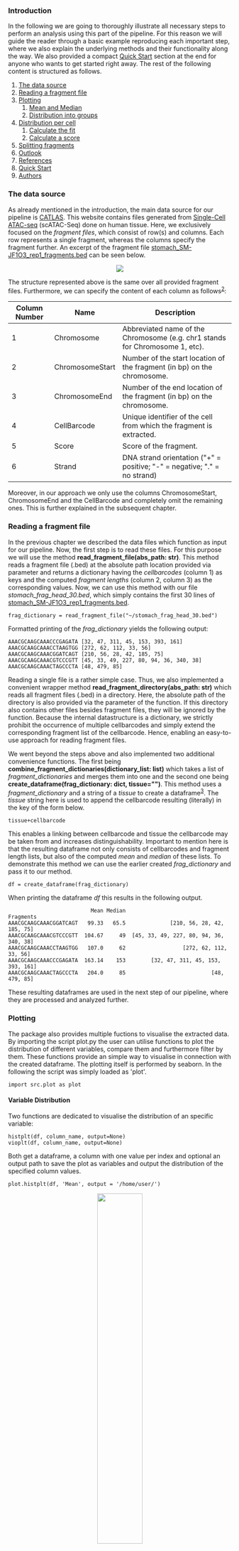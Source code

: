 ### Introduction

In the following we are going to thoroughly illustrate all necessary steps to perform an analysis using this part of the pipeline.
For this reason we will guide the reader through a basic example reproducing each important step, where we also explain the underlying methods
and their functionality along the way. We also provided a compact [Quick Start](#quick-start) section at the end for anyone who wants to get started right away. The rest of the following content is structured as follows.

1. [The data source](#The-data-source)
2. [Reading a fragment file](#Reading-a-fragment-file)
3. [Plotting](#Plotting)
   1. [Mean and Median](#Mean-and-Median)
   2. [Distribution into groups](#Distribution-into-groups)
4. [Distribution per cell](#Distribution-per-cell)
   1. [Calculate the fit](#Calculate-the-fit)
   2. [Calculate a score](#Calculate-a-score)
5. [Splitting fragments](#Splitting-fragments)
6. [Outlook](#outlook)
7. [References](#References)
8. [Quick Start](#testing)
9. [Authors](#Authors)

### The data source

As already mentioned in the introduction, the main data source for our pipeline is [CATLAS](http://catlas.org/humanenhancer/#!/). 
This website contains files generated from [Single-Cell ATAC-seq](https://genomebiology.biomedcentral.com/articles/10.1186/s13059-020-02075-3) (scATAC-Seq) done on human tissue.
Here, we exclusively focused on the _fragment files_, which consist of row(s) and columns. Each row represents a single fragment, whereas the columns specify the fragment further.
An excerpt of the fragment file [stomach_SM-JF1O3_rep1_fragments.bed](http://yed.ucsd.edu:8787/fragment/) can be seen below.

<p align="center">
   <img src="images/stomach_fragment_excerpt.png" />
</p>

The structure represented above is the same over all provided fragment files. Furthermore, we can specify the
content of each column as follows<sup>[2](#--2-httpsenwikipediaorgwikibedfileformat)</sup>:

| Column Number | Name            | Description                                                                  |
|---------------|-----------------|------------------------------------------------------------------------------|
| 1             | Chromosome      | Abbreviated name of the Chromosome (e.g. chr1 stands for Chromosome 1, etc). |
| 2             | ChromosomeStart | Number of the start location of the fragment (in bp) on the chromosome.      |
| 3             | ChromosomeEnd   | Number of the end location of the fragment (in bp) on the chromosome.        |
| 4             | CellBarcode     | Unique identifier of the cell from which the fragment is extracted.          |
| 5             | Score           | Score of the fragment.                                                       |
| 6             | Strand          | DNA strand orientation ("+" = positive; "-" = negative; "." = no strand)     |

Moreover, in our approach we only use the columns ChromosomeStart, ChromosomeEnd and the CellBarcode
and completely omit the remaining ones. This is further explained in the subsequent chapter.

### Reading a fragment file

In the previous chapter we described the data files which function as input for our pipeline. Now, the first step is
to read these files. For this purpose we will use the method **read_fragment_file(abs_path: str)**. This method reads a fragment file (.bed) at the
absolute path location provided via parameter and returns a dictionary having the _cellbarcodes_ (column 1) as keys and the computed
_fragment lengths_ (column 2, column 3) as the corresponding values. Now, we can use this method with our file _stomach_frag_head_30.bed_, which simply contains
the first 30 lines of [stomach_SM-JF1O3_rep1_fragments.bed](http://yed.ucsd.edu:8787/fragment/).
    
    frag_dictionary = read_fragment_file("~/stomach_frag_head_30.bed")

Formatted printing of the _frag_dictionary_ yields the following output:

    AAACGCAAGCAAACCCGAGATA [32, 47, 311, 45, 153, 393, 161]
    AAACGCAAGCAAACCTAAGTGG [272, 62, 112, 33, 56]
    AAACGCAAGCAAACGGATCAGT [210, 56, 28, 42, 185, 75]
    AAACGCAAGCAAACGTCCCGTT [45, 33, 49, 227, 80, 94, 36, 340, 38]
    AAACGCAAGCAAACTAGCCCTA [48, 479, 85]

Reading a single file is a rather simple case. Thus, we also implemented a convenient wrapper method **read_fragment_directory(abs_path: str)** which
reads all fragment files (.bed) in a directory. Here, the absolute path of the directory is also provided via the parameter of the function. If this directory also
contains other files besides fragment files, they will be ignored by the function. Because the internal datastructure is a dictionary, we strictly prohibit the occurrence of
multiple cellbarcodes and simply extend the corresponding fragment list of the cellbarcode. Hence, enabling an easy-to-use approach for reading fragment files.

We went beyond the steps above and also implemented two additional convenience functions. The first being **combine_fragment_dictionaries(dictionary_list: list)** which takes a list of 
_fragment_dictionaries_ and merges them into one and the second one being **create_dataframe(frag_dictionary: dict, tissue="")**. This method uses a _fragment_dictionary_ and a string of a _tissue_
to create a dataframe<sup>[3](#font-size1---3-httpspandaspydataorgdocsreferenceapipandasdataframehtml-font)</sup>. The _tissue_ string here is used to append the cellbarcode resulting (literally) in the key of the
form below.

    tissue+cellbarcode

This enables a linking between cellbarcode and tissue the cellbarcode may be taken from and increases distinguishability. Important to mention here is that the resulting dataframe not only consists
of cellbarcodes and fragment length lists, but also of the computed _mean_ and _median_ of these lists. To demonstrate this method we can use the earlier 
created _frag_dictionary_ and pass it to our method.

    df = create_dataframe(frag_dictionary)

When printing the dataframe _df_ this results in the following output.

                              Mean Median                               Fragments
    AAACGCAAGCAAACGGATCAGT   99.33   65.5              [210, 56, 28, 42, 185, 75]
    AAACGCAAGCAAACGTCCCGTT  104.67     49  [45, 33, 49, 227, 80, 94, 36, 340, 38]
    AAACGCAAGCAAACCTAAGTGG   107.0     62                  [272, 62, 112, 33, 56]
    AAACGCAAGCAAACCCGAGATA  163.14    153        [32, 47, 311, 45, 153, 393, 161]
    AAACGCAAGCAAACTAGCCCTA   204.0     85                           [48, 479, 85]

These resulting dataframes are used in the next step of our pipeline, where they are processed and analyzed further. 

### Plotting
The package also provides multiple fuctions to visualise the extracted data. By importing the script plot.py the user can utilise functions to plot the distribution of different variables, compare them and furthermore filter by them.  These functions provide an simple way to visualise in connection with the created dataframe. The plotting itself is performed by seaborn. In the following the script was simply loaded as 'plot'.

    import src.plot as plot
    
#### Variable Distribution
Two functions are dedicated to visualise the distribution of an specific variable:

    histplt(df, column_name, output=None)
    vioplt(df, column_name, output=None)
Both get a dataframe, a column with one value per index and optional an output path to save the plot as variables and output the distribution of the specified column values.

    plot.histplt(df, 'Mean', output = '/home/user/')
<p align="center">
   <img src="images/Mean_hist.png" width="45%"/>
</p>

    plot.vioplt(df, 'Mean', output = '/home/user/')
<p align="center">
   <img src="images/Mean_vio.png" width="45%"/>
</p>

#### Variable Comparison
To compare two different variables to each other the following function can be used:

    compplt(df, column_name_1, column_name_2, output=None)
In contrast to the previous two functions, it gets two columns and visulises the data in form of a scatterplot with column 1 as x values and column 2 as y values.

    plot.compplt(df, 'Mean', 'Median', output = '/home/user/')
<p align="center">
   <img src="images/Mean_Median.png" width="45%"/>
</p>

#### Distibution by Variable
There are also functions to visualize distributions binned by a specific variable. On the one hand you can bin cells by a variable and plot the distribution of there combined fragment length:

    bindistplt(df, data='Fragments', column_name='Mean', bins=1, mode='equal',
			     plot_bins=50, show=True, output_path=None)
Like the previous functions the main arguments are the dataframe and the name of the column to be visualized. By only specifing them, one plot will be generated with all fragments in it and the range of the variable in the title.

    plot.bindistplt(df, column_name='Mean')
<p align="center">
   <img src="images/distribution_Fragments_Mean_99.33_204.0.png" width="45%"/>
</p>
The argument "bins" determins the number of bins the data is devided in. For example a bins value of 2 will generate two plots with a different range of the specified variable.

    plot.bindistplt(df, column_name='Mean', bins = 2)
<p align="center">
   <img src="images/distribution_Fragments_Mean_99.33_107.0.png" width="45.07%"/>
   <img src="images/distribution_Fragments_Mean_107.0_204.0.png" width="45%"/>
</p>
"Mode" changes how the size of the bins is calculated. "equal" means the same number of cells and "linear" means the same range of the variable in one bin.

    plot.bindistplt(df, column_name='Mean', bins = 2, mode = 'linear')
<p align="center">
   <img src="images/distribution_Fragments_Mean_99.33_163.14.png" width="44.4%"/>
   <img src="images/distribution_Fragments_Mean_163.14_204.0.png" width="45%"/>
</p>
To use the function with different, but simular formatet data, the argument 'data' can be specified. Furthermore the argument "plot_bins" can be used to define the plot resolution and "show" and  "output_path" control the kind of output that is generated.

#### scDistribution by Variable
On the other hand you can plot the fragment distribution of each cell grouped and filterd by a variable:

    multiplt(df, column_name='Fragment-Count', distribution='Distribution', bins=1,
			    mode='base', lower_limit=None, upper_limit=None, output_path=None)
Like every function in this package, the arguments for the dataframe and the name of a column are essentiell for this function. 

    plot.multiplt(df, column_name='Mean')

<p align="center">
   <img src="images/base_distribution_4_cells_Mean_99.33_204.0.png" width="45%"/>
</p>

The use of "bins", "output_path" and "distribution" (previously "data") is equal to the previous function, but the method of bin size calculation is exclusively "linear" (same variable range in each bin). "mode" determins the scaling of the distribution data. If not defined, the y axis displays the fragment count per cell, "normalize" normalizes the y values with the formula normalized y = y-min(y)/(max(y)-min(y) and "percent" displayes the frequency within each cell.

    plot.multiplt(df, column_name='Mean', mode = 'normalized')

<p align="center">
   <img src="images/normalize_distribution_4_cells_Mean_99.33_204.0.png" width="45%"/>
</p>

    plot.multiplt(df, column_name='Mean', mode = 'percent')

<p align="center">
   <img src="images/percent_distribution_4_cells_Mean_99.33_204.0.png" width="45%"/>
</p>

Furthermore the range that gets binned can be specified by the arguments "upper_limit" and "lower_limit". 

    plot.multiplt(df, column_name='Mean', bin = 2, mode = 'percent',
				    upper_limit = 200, lower_limit = 300)
<p align="center">
   <img src="images/percent_distribution_2_cells_Mean_100.0_150.0.png" width="45%"/>
   <img src="images/percent_distribution_1_cells_Mean_150.0_200.0.png" width="45%"/>
</p>

#### Calculate a score

Having lists of fragment lengths linked to individual cells is great, but it would also be nice to have a numerical value which
enables an interpretation regarding the quality of the data. Following this specification we developed such a scoring function that follows two
steps.

    1. Peak-Calling
    2. Average Difference of the Peak Location

To fulfill the first step we use the method **calculate_maxima(value_list)**, which takes a list of numerical values and returns the indices of all
**local maxima** (peaks) found in the list. The peak-calling itself is realized by a __sliding window__ approach. Here, we have a window of size 5 which is 
pushed through the provided list and adds a peak index to the list of peaks if and only if the value in the middle of the window is larger than all its neighbours.
Thus, resulting in a linear algorithmic runtime of O(n)<sup>[4](#font-size1---4-httpwwwinffu-berlindelehress12alp2slidesv6rekursionvsiterationalp2pdf)</sup>, where n is the length of the list.
An exemplary run of the algorithm with the values of the window visualized in each step can be seen below.

    INPUT: [0,3,4,2,3]
    PEAKS = []
                      ↓
    i=0: [None, None, 0, 3, 4]
                   ↓
    i=1: [None, 0, 3, 4, 2]
                ↓
    i=2: [0, 3, 4, 2, 3] -> 4 is larger than all its neighbours in the window; PEAKS = [2]
                ↓
    i=3: [3, 4, 2, 3, None]
                ↓
    i=4: [4, 2, 3, None, None]

    PEAKS = [2]

Furthermore, to get a score based on real and not abstracted data we use the distribution of fragment lengths in each cell.
This data is saved in the column "Distribution" of our dataframe. Let's say we are only interested in a score for the first cell
of the dataframe for now, then we can perform the peak calling as follows:

    peak_indices = calculate_maxima(df["Distribution"][0])

When comparing the __peak_indices__ list and the distribution, we can observe the calculated peaks below. 

    peak_indices: 
    [1, 8, 18, 24]

    df["Distribution][0]:
    [1, 2, 0, 0, 0, 0, 0, 0, 2, 0, 0, 0, 0, 0, 0, 0, 0, 0, 1, 0, 0, 0, 0, 0, 1, 0, 0, 0, 0, 0]
        ↑                    ↑                             ↑                 ↑

Now, for the second step we implemented the
method **calculate_score(peaks, min_frag, bin_size, bins=30, period=160)**. This function expects a list of 
peak indices, a value for the smallest fragment length and a value for the bin size and computes the average difference of the peak distance and a period value.
Additionally, the method differentiates 3 cases:

1. The peak list is empty
   - Return (positive) infinity
2. The peak list contains only one peak
   - Compute the difference between the peak location and the period plus the minimal fragment length
3. The peak list contains more than one peak
   - Compute the average peak and period difference
   
This creates an assessable score with 0 being the best and positive infinity the worst possible value. 
An abstract representation of how the algorithm works based on the previous __peak_indices__ list and a bin size of
15 is given below. 

    peak_indices: 
    [1, 8, 18, 24]

    1*bin_size            8*bin_size            18*bin_size            24*bin_size
          ╚═══════════════════╝ ╚════════════════════╝ ╚════════════════════╝   
             ||(15-8*15)|-160|   ||(8*15-18*15)|-160|   ||(18*15-24*15)|-160|
                  =                       =                      =
                  55                      10                     70
         
    -> Summarize all terms and divide by number of terms
    -> (55+10+70) / 3 = 45

Now, this value can still be improved. For this purpose we introduced a penalty based on the fragment count of the cell.
The computation of the score and taking into account the penalty is done in the method **get_score(df, bins = 30, penalty = 200)**.
Here, the provided dataframe is extended through a new column "Score", where each cell (row) gets its own individual score value. Besides the penalty, this method
performs one additional step:

1. If the fragment count of the cell is below the penalty (default = 200):
   - Add the fragment count of the cell subtracted from the penalty to the score. 
   - [score = score + (penalty - fragment count)]
2. Multiply the score value with the fraction 1 over the log of the fragment count of the cell. 
   - [score = score * (1 / log(fragment count))]

The first step increases the score value (decreases the score) further if this fragment count threshold is not met.
The second step is based on the overall fragment count and generally __rewards__ cells with a high amount of fragments. Let's explore these calculations
based on example before and a fragment count of 150.

    fragment count: 150
    penalty: 200
    score: 45

    score: 45 + (200 - 150) = 95
    score: 95 * (1 / log(150)) = 43,65625734
    -> score = 43,65625734

When we increase the fragment count we also get a better score.

    fragment count: 3000
    penalty: 200
    score: 45

    score: 45 * (1 / log(3000)) = 12,941740222
    -> score = 12,941740222
      
Hence, we are now able to also include the amount of fragments of a cell into our score, which is a major component in evaluating
cells from fragment files.
### Splitting fragments

### Outlook

### Quick Start

HIER WENIG ERKLÄRUNG UND GLEICH MIT CODE LOSLEGEN

AUCH AUF TESTDATENSATZ EINGEHEN

### References

#### <font size=1>- [1] Zhang, K., Hocker, J. D., Miller, M., Hou, X., Chiou, J., Poirion, O. B., Qiu, Y., Li, Y. E., Gaulton, K. J., Wang, A., Preissl, S., &amp; Ren, B. (2021). A single-cell atlas of chromatin accessibility in the human genome. Cell, 184(24). https://doi.org/10.1016/j.cell.2021.10.024 </font>
#### <font size=1>- [2] https://en.wikipedia.org/wiki/BED_(file_format) </font>
#### <font size=1>- [3] https://pandas.pydata.org/docs/reference/api/pandas.DataFrame.html </font> 
#### <font size=1>- [4] http://www.inf.fu-berlin.de/lehre/SS12/ALP2/slides/V6_Rekursion_vs_Iteration_ALP2.pdf


### Authors

    Leon Marvin Geis
      leon.marvin.geis@bioinfsys.uni-giessen.de
      
    Jannik Luebke 
      jannik.luebke@bioinfsys.uni-giessen.de

    Aviral Jain
      aviral.jain@bioinfsys.uni-giessen.de 

---